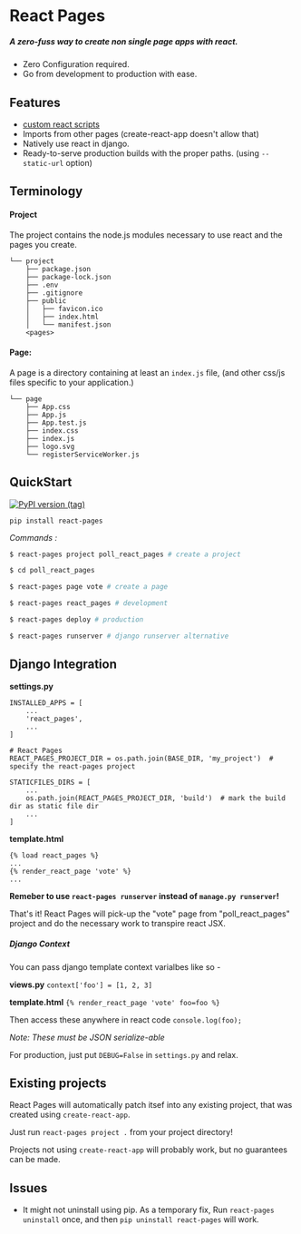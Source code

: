 # React Pages
##### A zero-fuss way to create non single page apps with react.

- Zero Configuration required.
- Go from development to production with ease.

## Features
- [custom react scripts](https://github.com/kitze/custom-react-scripts)
- Imports from other pages (create-react-app doesn't allow that)
- Natively use react in django.
- Ready-to-serve production builds with the proper paths. (using `--static-url` option)

## Terminology

#### Project
The project contains the node.js modules necessary to use react and the pages you create.

```
└── project
    ├── package.json
    ├── package-lock.json
    ├── .env
    ├── .gitignore
    ├── public
    │   ├── favicon.ico
    │   ├── index.html
    │   └── manifest.json
    <pages>
```

#### Page:

A page is a directory containing at least an `index.js` file, (and other css/js files specific to your application.)

```
└── page
    ├── App.css
    ├── App.js
    ├── App.test.js
    ├── index.css
    ├── index.js
    ├── logo.svg
    └── registerServiceWorker.js
```

## QuickStart

[![PyPI version (tag)](https://img.shields.io/badge/pip-0.3.7-blue.svg?longCache=true&style=for-the-badge)](https://pypi.org/project/react-pages/)

`pip install react-pages`

*Commands :*

```sh
$ react-pages project poll_react_pages # create a project

$ cd poll_react_pages

$ react-pages page vote # create a page

$ react-pages react_pages # development

$ react-pages deploy # production

$ react-pages runserver # django runserver alternative
```

## Django Integration

__settings.py__
```
INSTALLED_APPS = [
    ...
    'react_pages',
    ...
]

# React Pages
REACT_PAGES_PROJECT_DIR = os.path.join(BASE_DIR, 'my_project')  # specify the react-pages project

STATICFILES_DIRS = [
    ...
    os.path.join(REACT_PAGES_PROJECT_DIR, 'build')  # mark the build dir as static file dir
    ...
]
```

__template.html__
```
{% load react_pages %}
...
{% render_react_page 'vote' %}
...
```

**Remeber to use `react-pages runserver` instead of `manage.py runserver`!**

That's it!
React Pages will pick-up the "vote" page from "poll_react_pages" project and do the necessary work to transpire react JSX.

##### Django Context

You can pass django template context varialbes like so -

__views.py__
`context['foo'] = [1, 2, 3]`

__template.html__
`{% render_react_page 'vote' foo=foo %}`

Then access these anywhere in react code
`console.log(foo);`

*Note: These must be JSON serialize-able*

For production, just put `DEBUG=False` in `settings.py` and relax.

## Existing projects

React Pages will automatically patch itsef into any existing project,
that was created using `create-react-app`.

Just run `react-pages project .` from your project directory!

Projects not using `create-react-app` will probably work, but no guarantees can be made.

## Issues

- It might not uninstall using pip. As a temporary fix, Run `react-pages uninstall` once, and then `pip uninstall react-pages` will work.